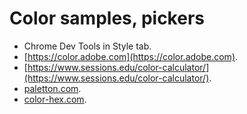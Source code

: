 # Color samples, pickers

* Chrome Dev Tools in Style tab.
* [https://color.adobe.com](https://color.adobe.com).
* [https://www.sessions.edu/color-calculator/](https://www.sessions.edu/color-calculator/).
* [paletton.com](http://paletton.com).
* [color-hex.com](http://www.color-hex.com/).
